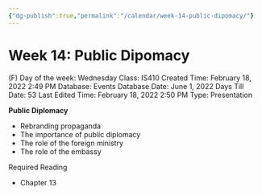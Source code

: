 ```yaml
---
{"dg-publish":true,"permalink":"/calendar/week-14-public-dipomacy/"}
---
```


# Week 14: Public Dipomacy

(F) Day of the week: Wednesday
Class: IS410
Created Time: February 18, 2022 2:49 PM
Database: Events Database
Date: June 1, 2022
Days Till Date: 53
Last Edited Time: February 18, 2022 2:50 PM
Type: Presentation

**Public Diplomacy**

- Rebranding propaganda
- The importance of public diplomacy
- The role of the foreign ministry
- The role of the embassy

Required Reading

- Chapter 13
